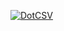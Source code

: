 <p>
<a href="https://www.youtube.com/c/DotCSV">
<img border="0" title="DotCSV" 
src="https://yt3.ggpht.com/ytc/AKedOLQrIzgIGpPGQ1R0WfYluwvn6Wph4RikIi4ksAoT=s88-c-k-c0x00ffffff-no-rj">
</a>
</p>
